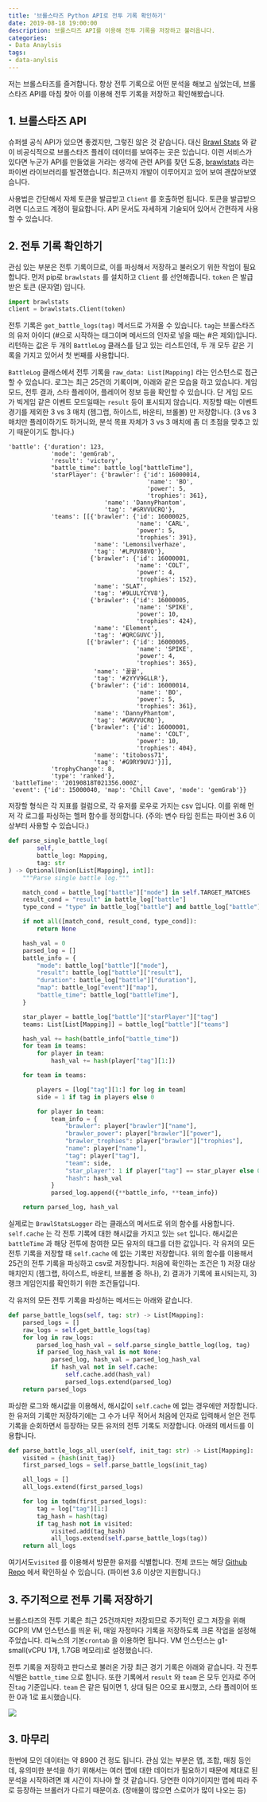 ```yaml
---
title: '브롤스타즈 Python API로 전투 기록 확인하기'
date: 2019-08-18 19:00:00
description: 브롤스타즈 API를 이용해 전투 기록을 저장하고 불러옵니다.
categories:
- Data Anaylsis
tags:
- data-anylsis
---
```




저는 브롤스타즈를 즐겨합니다. 항상 전투 기록으로 어떤 분석을 해보고 싶었는데, 브롤스타즈 API를 마침 찾아 이를 이용해 전투 기록을 저장하고 확인해봤습니다.



## 1. 브롤스타즈 API

슈퍼셀 공식 API가 있으면 좋겠지만, 그렇진 않은 것 같습니다. 대신 [Brawl Stats](https://brawlstats.com/) 와 같이 비공식적으로 브롤스타즈 플레이 데이터를 보여주는 곳은 있습니다. 이런 서비스가 있다면 누군가 API를 만들었을 거라는 생각에 관련 API를 찾던 도중, [brawlstats](https://github.com/SharpBit/brawlstats) 라는 파이썬 라이브러리를 발견했습니다. 최근까지 개발이 이루어지고 있어 보여 괜찮아보였습니다. 

사용법은 간단해서 자체 토큰을 발급받고 `Client` 를 호출하면 됩니다. 토큰을 발급받으려면 디스코드 계정이 필요합니다. API 문서도 자세하게 기술되어 있어서 간편하게 사용할 수 있습니다.



## 2. 전투 기록 확인하기

관심 있는 부분은 전투 기록이므로, 이를 파싱해서 저장하고 불러오기 위한 작업이 필요합니다. 먼저 pip로 `brawlstats` 를 설치하고 `Client` 를 선언해줍니다. `token` 은 발급 받은 토큰 (문자열) 입니다.

```python
import brawlstats
client = brawlstats.Client(token)
```



전투 기록은 `get_battle_logs(tag)` 메서드로 가져올 수 있습니다. `tag`는 브롤스타즈의 유저 아이디 (#으로 시작하는 태그이며 메서드의 인자로 넣을 때는 #은 제외)입니다. 리턴하는 값은 두 개의 `BattleLog` 클래스를 담고 있는 리스트인데, 두 개 모두 같은 기록을 가지고 있어서 첫 번째를 사용합니다.

`BattleLog` 클래스에서 전투 기록을 `raw_data: List[Mapping]` 라는 인스턴스로 접근할 수 있습니다. 로그는 최근 25건의 기록이며, 아래와 같은 모습을 하고 있습니다. 게임 모드, 전투 결과, 스타 플레이어, 플레이어 정보 등을 확인할 수 있습니다. 단 게임 모드가 빅게임 같은 이벤트 모드일때는 `result` 등이 표시되지 않습니다. 저장할 때는 이벤트 경기를 제외한 3 vs 3 매치 (젬그랩, 하이스트, 바운티, 브롤볼) 만 저장합니다. (3 vs 3 매치만 플레이하기도 하거니와, 분석 목표 자체가 3 vs 3 매치에 좀 더 초점을 맞추고 있기 때문이기도 합니다.)

```
'battle': {'duration': 123,
            'mode': 'gemGrab',
            'result': 'victory',
            "battle_time": battle_log["battleTime"],
            'starPlayer': {'brawler': {'id': 16000014,
                                       'name': 'BO',
                                       'power': 5,
                                       'trophies': 361},
                           'name': 'DannyPhantom',
                           'tag': '#GRVVUCRQ'},
            'teams': [[{'brawler': {'id': 16000025,
                                    'name': 'CARL',
                                    'power': 5,
                                    'trophies': 391},
                        'name': 'Lemonsilverhaze',
                        'tag': '#LPUV88VQ'},
                       {'brawler': {'id': 16000001,
                                    'name': 'COLT',
                                    'power': 4,
                                    'trophies': 152},
                        'name': 'SLAT',
                        'tag': '#9LULYCYV8'},
                       {'brawler': {'id': 16000005,
                                    'name': 'SPIKE',
                                    'power': 10,
                                    'trophies': 424},
                        'name': 'Element',
                        'tag': '#QRCGUVC'}],
                      [{'brawler': {'id': 16000005,
                                    'name': 'SPIKE',
                                    'power': 4,
                                    'trophies': 365},
                        'name': '꿀꿀',
                        'tag': '#2YYV9GLLR'},
                       {'brawler': {'id': 16000014,
                                    'name': 'BO',
                                    'power': 5,
                                    'trophies': 361},
                        'name': 'DannyPhantom',
                        'tag': '#GRVVUCRQ'},
                       {'brawler': {'id': 16000001,
                                    'name': 'COLT',
                                    'power': 10,
                                    'trophies': 404},
                        'name': 'titoboss71',
                        'tag': '#G9RY9UVJ'}]],
            'trophyChange': 8,
            'type': 'ranked'},
 'battleTime': '20190818T021356.000Z',
 'event': {'id': 15000040, 'map': 'Chill Cave', 'mode': 'gemGrab'}}
```



저장할 형식은 각 지표를 컬럼으로, 각 유저를 로우로 가지는 csv 입니다. 이를 위해 먼저 각 로그를 파싱하는 헬퍼 함수를 정의합니다. (주의: 변수 타입 힌트는 파이썬 3.6 이상부터 사용할 수 있습니다.)

```python
def parse_single_battle_log(
        self,
        battle_log: Mapping,
        tag: str
) -> Optional[Union[List[Mapping], int]]:
    """Parse single battle log."""

    match_cond = battle_log["battle"]["mode"] in self.TARGET_MATCHES
    result_cond = "result" in battle_log["battle"]
    type_cond = "type" in battle_log["battle"] and battle_log["battle"]["type"] == "ranked"

    if not all([match_cond, result_cond, type_cond]):
        return None

    hash_val = 0
    parsed_log = []
    battle_info = {
        "mode": battle_log["battle"]["mode"],
        "result": battle_log["battle"]["result"],
        "duration": battle_log["battle"]["duration"],
        "map": battle_log["event"]["map"],
        "battle_time": battle_log["battleTime"],
    }

    star_player = battle_log["battle"]["starPlayer"]["tag"]
    teams: List[List[Mapping]] = battle_log["battle"]["teams"]

    hash_val += hash(battle_info["battle_time"])
    for team in teams:
        for player in team:
            hash_val += hash(player["tag"][1:])

    for team in teams:

        players = [log["tag"][1:] for log in team]
        side = 1 if tag in players else 0

        for player in team:
            team_info = {
                "brawler": player["brawler"]["name"],
                "brawler_power": player["brawler"]["power"],
                "brawler_trophies": player["brawler"]["trophies"],
                "name": player["name"],
                "tag": player["tag"],
                "team": side,
                "star_player": 1 if player["tag"] == star_player else 0,
                "hash": hash_val
            }
            parsed_log.append({**battle_info, **team_info})

    return parsed_log, hash_val
```



실제로는 `BrawlStatsLogger` 라는 클래스의 메서드로 위의 함수를 사용합니다. `self.cache`  는 각 전투 기록에 대한 해시값을 가지고 있는 `set` 입니다. 해시값은 `battleTime` 과 해당 전투에 참여한 모든 유저의 태그를 더한 값입니다.  각 유저의 모든 전투 기록을 저장할 때 `self.cache` 에 없는 기록만 저장합니다. 위의 함수를 이용해서 25건의 전투 기록을 파싱하고 csv로 저장합니다. 처음에 확인하는 조건은 1) 저장 대상 매치인지 (젬그랩, 하이스트, 바운티, 브롤볼 중 하나), 2) 결과가 기록에 표시되는지, 3) 랭크 게임인지를 확인하기 위한 조건들입니다.



각 유저의 모든 전투 기록을 파싱하는 메서드는 아래와 같습니다.

```python
def parse_battle_logs(self, tag: str) -> List[Mapping]:
    parsed_logs = []
    raw_logs = self.get_battle_logs(tag)
    for log in raw_logs:
        parsed_log_hash_val = self.parse_single_battle_log(log, tag)
        if parsed_log_hash_val is not None:
            parsed_log, hash_val = parsed_log_hash_val
            if hash_val not in self.cache:
                self.cache.add(hash_val)
                parsed_logs.extend(parsed_log)
    return parsed_logs
```



파싱한 로그와 해시값을 이용해서, 해시값이 `self.cache` 에 없는 경우에만 저장합니다. 한 유저의 기록만 저장하기에는 그 수가 너무 적어서 처음에 인자로 입력해서 얻은 전투 기록을 순회하면서 등장하는 모든 유저의 전투 기록도 저장합니다. 아래의 메서드를 이용합니다.

```python
def parse_battle_logs_all_user(self, init_tag: str) -> List[Mapping]:
    visited = {hash(init_tag)}
    first_parsed_logs = self.parse_battle_logs(init_tag)

    all_logs = []
    all_logs.extend(first_parsed_logs)

    for log in tqdm(first_parsed_logs):
        tag = log["tag"][1:]
        tag_hash = hash(tag)
        if tag_hash not in visited:
            visited.add(tag_hash)
            all_logs.extend(self.parse_battle_logs(tag))
    return all_logs
```

여기서도`visited` 를 이용해서 방문한 유저를 식별합니다. 전체 코드는 해당 [Github Repo](https://github.com/novdov/brawlstars-analysis) 에서 확인하실 수 있습니다. (파이썬 3.6 이상만 지원합니다.)



## 3. 주기적으로 전투 기록 저장하기

브롤스타즈의 전투 기록은 최근 25건까지만 저장되므로 주기적인 로그 저장을 위해 GCP의 VM 인스턴스를 띄운 뒤, 매일 자정마다 기록을 저장하도록 크론 작업을 설정해 주었습니다. 리눅스의 기본`crontab` 을 이용하면 됩니다. VM 인스턴스는 g1-small(vCPU 1개, 1.7GB 메모리)로 설정했습니다.

전투 기록을 저장하고 판다스로 불러온 가장 최근 경기 기록은 아래와 같습니다. 각 전투 식별은 `battle_time` 으로 합니다. 또한 기록에서 `result` 와 `team` 은 모두 인자로 주어진`tag`  기준입니다. `team` 은 같은 팀이면 1, 상대 팀은 0으로 표시했고, 스타 플레이어 또한 0과 1로 표시했습니다.

![](https://i.imgur.com/BiXPgs7.png)



## 3. 마무리

한번에 모인 데이터는 약 8900 건 정도 됩니다. 관심 있는 부분은 맵, 조합, 매칭 등인데, 유의미한 분석을 하기 위해서는 여러 맵에 대한 데이터가 필요하기 때문에 제대로 된 분석을 시작하려면 꽤 시간이 지나야 할 것 같습니다. 당연한 이야기이지만 맵에 따라 주로 등장하는 브롤러가 다르기 때문이죠. (장애물이 많으면 스로어가 많이 나오는 등)

